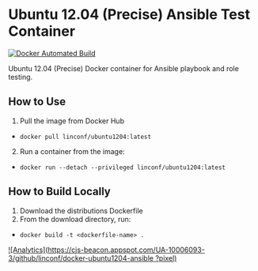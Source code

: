 # Ubuntu 12.04 (Precise) Ansible Test Container

[![Docker Automated Build](https://img.shields.io/docker/automated/jrottenberg/ffmpeg.svg?maxAge=2592000)](https://hub.docker.com/r/linconf/ubuntu1204/)

Ubuntu 12.04 (Precise) Docker container for Ansible playbook and role testing.

## How to Use

1. Pull the image from Docker Hub
  - `docker pull linconf/ubuntu1204:latest`
2. Run a container from the image:
  - `docker run --detach --privileged linconf/ubuntu1204:latest`

## How to Build Locally

1. Download the distributions Dockerfile
2. From the download directory, run:
  - `docker build -t <dockerfile-name> .`

[![Analytics](https://cjs-beacon.appspot.com/UA-10006093-3/github/linconf/docker-ubuntu1204-ansible
?pixel)](https://github.com/linconf/docker-test-containers/ubuntu/12.04/)
